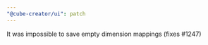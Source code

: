 ```yaml
---
"@cube-creator/ui": patch
---
```


It was impossible to save empty dimension mappings (fixes #1247)
